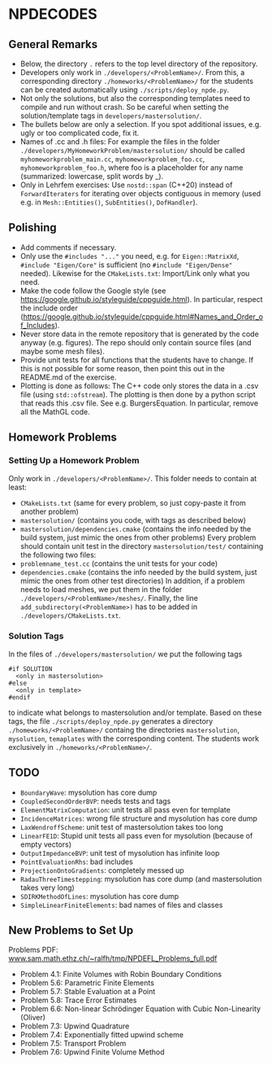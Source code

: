 # NPDECODES

## General Remarks

* Below, the directory `.` refers to the top level directory of the repository.
* Developers only work in `./developers/<ProblemName>/`. From this, a corresponding directory `./homeworks/<ProblemName>/` for the students can be created automatically using `./scripts/deploy_npde.py`.
* Not only the solutions, but also the corresponding templates need to compile and run without crash. So be careful when setting the solution/template tags in `developers/mastersolution/`.
* The bullets below are only a selection. If you spot additional issues, e.g. ugly or too complicated code, fix it.
* Names of .cc and .h files: For example the files in the folder `./developers/MyHomeworkProblem/mastersolution/` should be called `myhomeworkproblem_main.cc`, `myhomeworkproblem_foo.cc`, `myhomeworkproblem_foo.h`, where foo is a placeholder for any name (summarized: lowercase, split words by _).
* Only in Lehrfem exercises: Use `nostd::span` (C++20) instead of `ForwardIteraters` for iterating over objects contiguous in memory (used e.g. in `Mesh::Entities()`, `SubEntities()`, `DofHandler`).

## Polishing

* Add comments if necessary.
* Only use the `#includes "..."` you need, e.g. for `Eigen::MatrixXd`, `#include "Eigen/Core"` is sufficient (no `#include "Eigen/Dense"` needed). Likewise for the `CMakeLists.txt`: Import/Link only what you need.
* Make the code follow the Google style (see https://google.github.io/styleguide/cppguide.html). In particular, respect the include order (https://google.github.io/styleguide/cppguide.html#Names_and_Order_of_Includes).
* Never store data in the remote repository that is generated by the code anyway (e.g. figures). The repo should only contain source files (and maybe some mesh files).
* Provide unit tests for all functions that the students have to change. If this is not possible for some reason, then point this out in the README.md of the exercise.
* Plotting is done as follows: The C++ code only stores the data in a .csv file (using `std::ofstream`). The plotting is then done by a python script that reads this .csv file. See e.g. BurgersEquation. In particular, remove all the MathGL code.

## Homework Problems

### Setting Up a Homework Problem

Only work in `./developers/<ProblemName>/`. This folder needs to contain at least:
* `CMakeLists.txt` (same for every problem, so just copy-paste it from another problem)
* `mastersolution/` (contains you code, with tags as described below)
* `mastersolution/dependencies.cmake` (contains the info needed by the build system, just mimic the ones from other problems)
Every problem should contain unit test in the directory `mastersolution/test/` containing the following two files:
* `problemname_test.cc` (contains the unit tests for your code)
* `dependencies.cmake` (contains the info needed by the build system, just mimic the ones from other test directories)
In addition, if a problem needs to load meshes, we put them in the folder `./developers/<ProblemName>/meshes/`. Finally, the line `add_subdirectory(<ProblemName>)` has to be added in `./developers/CMakeLists.txt`.

### Solution Tags

In the files of `./developers/mastersolution/` we put the following tags
```
#if SOLUTION
  <only in mastersolution>
#else
  <only in template>
#endif
```
to indicate what belongs to mastersolution and/or template. Based on these tags, the file `./scripts/deploy_npde.py` generates a directory `./homeworks/<ProblemName>/` containg the directories `mastersolution`, `mysolution`, `temaplates` with the corresponding content. The students work exclusively in `./homeworks/<ProblemName>/`.

## TODO

* `BoundaryWave`: mysolution has core dump
* `CoupledSecondOrderBVP`: needs tests and tags
* `ElementMatrixComputation`: unit tests all pass even for template
* `IncidenceMatrices`: wrong file structure and mysolution has core dump
* `LaxWendroffScheme`: unit test of mastersolution takes too long
* `LinearFE1D`: Stupid unit tests all pass even for mysolution (because of empty vectors)
* `OutputImpedanceBVP`: unit test of mysolution has infinite loop
* `PointEvaluationRhs`: bad includes
* `ProjectionOntoGradients`: completely messed up
* `RadauThreeTimestepping`: mysolution has core dump (and mastersolution takes very long)
* `SDIRKMethodOfLines`: mysolution has core dump
* `SimpleLinearFiniteElements`: bad names of files and classes

## New Problems to Set Up

Problems PDF: www.sam.math.ethz.ch/~ralfh/tmp/NPDEFL_Problems_full.pdf

* Problem 4.1: Finite Volumes with Robin Boundary Conditions
* Problem 5.6: Parametric Finite Elements
* Problem 5.7: Stable Evaluation at a Point
* Problem 5.8: Trace Error Estimates 
* Problem 6.6: Non-linear Schrödinger Equation with Cubic Non-Linearity (Oliver)
* Problem 7.3: Upwind Quadrature
* Problem 7.4: Exponentially fitted upwind scheme
* Problem 7.5: Transport Problem
* Problem 7.6: Upwind Finite Volume Method 
